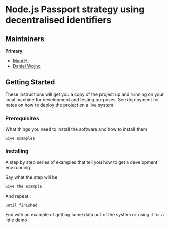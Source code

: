 # Node.js Passport strategy using decentralised identifiers


## Maintainers
**Primary**: 
 - [Mani H.](https://github.com/manihagh>)
 - [Daniel Wojno](https://github.com/dwojno>)

## Getting Started

These instructions will get you a copy of the project up and running on your local machine for development and testing purposes. See deployment for notes on how to deploy the project on a live system.

### Prerequisites

What things you need to install the software and how to install them

```
Give examples
```

### Installing

A step by step series of examples that tell you how to get a development env running

Say what the step will be

```
Give the example
```

And repeat
:
```
until finished
```

End with an example of getting some data out of the system or using it for a little demo